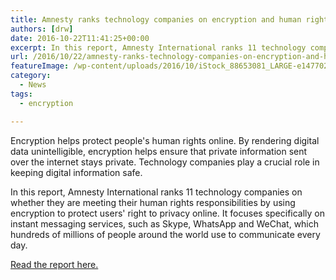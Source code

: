 ```yaml
---
title: Amnesty ranks technology companies on encryption and human rights
authors: [drw]
date: 2016-10-22T11:41:25+00:00
excerpt: In this report, Amnesty International ranks 11 technology companies on whether they are meeting their human rights responsibilities by using encryption to protect users' right to privacy online.
url: /2016/10/22/amnesty-ranks-technology-companies-on-encryption-and-human-rights/
featureImage: /wp-content/uploads/2016/10/iStock_88653081_LARGE-e1477022399679-1024x653-1.jpg
category:
  - News
tags:
  - encryption

---
```

Encryption helps protect people's human rights online. By rendering digital data unintelligible, encryption helps ensure that private information sent over the internet stays private. Technology companies play a crucial role in keeping digital information safe.

In this report, Amnesty International ranks 11 technology companies on whether they are meeting their human rights responsibilities by using encryption to protect users' right to privacy online. It focuses specifically on instant messaging services, such as Skype, WhatsApp and WeChat, which hundreds of millions of people around the world use to communicate every day.

[Read the report here.][1]

 [1]: https://www.amnesty.org/en/documents/pol40/4985/2016/en/

